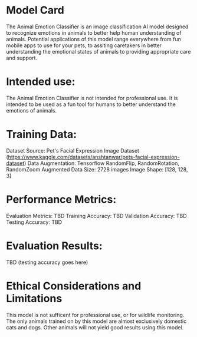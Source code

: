 # **Model Card**

The Animal Emotion Classifier is an image classification AI model designed to recognize emotions in animals to better help human understanding of animals.
Potential applications of this model range everywhere from fun mobile apps to use for your pets, to assiting caretakers in better understanding the emotional
states of animals to providing appropriate care and support.

# **Intended use:**
The Animal Emotion Classifier is not intended for professional use. It is intended to be used as a fun tool for humans to better understand the emotions of animals.

# **Training Data:**
Dataset Source: Pet's Facial Expression Image Dataset (https://www.kaggle.com/datasets/anshtanwar/pets-facial-expression-dataset)
Data Augmentation: Tensorflow RandomFlip, RandomRotation, RandomZoom
Augmented Data Size: 2728 images
Image Shape: [128, 128, 3]

# **Performance Metrics:**
Evaluation Metrics: TBD
Training Accuracy: TBD
Validation Accuracy: TBD 
Testing Accuracy: TBD

# **Evaluation Results:** 
TBD (testing accuracy goes here)

# **Ethical Considerations and Limitations**
This model is not sufficent for professional use, or for wildlife monitoring. The only animals trained on by this model are almost exclusively domestic cats and dogs.
Other animals will not yield good results using this model.
